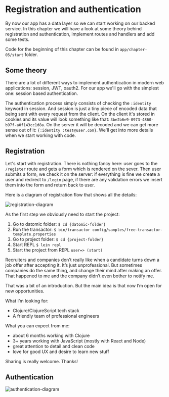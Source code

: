 # Registration and authentication

By now our app has a data layer so we can start working on our backed service. In this chapter we will have a look at some theory behind registration and authentication, implement routes and handlers and add some tests.

Code for the beginning of this chapter can be found in  `app/chapter-05/start` folder.

## Some theory

There are a lot of different ways to implement authentication in modern web applications: session, JWT, oauth2. For our app we'll go with the simplest one: session based authentication. 

The authentication process simply consists of checking the `:identity` keyword in session. And session is just a tiny piece of encoded data that being sent with every request from the client. On the client it's stored in cookies and its value will look something like that: `3be2b6e9-0973-4860-b97f-a0f143cc1d8a`. On the server it will be decoded and we can get more sense out of it:  `{:identity :test@user.com}`. We'll get into more details when we start working with code.

## Registration

Let's start with registration. There is nothing fancy here: user goes to the `/register` route and gets a form which is rendered on the sever. Then user submits a form, we check it on the server: if everything is fine we create a user and redirect to `/login` page, if there are any validation errors we insert them into the form and return back to user. 

Here is a diagram of registration flow that shows all the details:

![registration-diagram]

As the first step we obviously need to start the project:

 1. Go to datomic folder:  `$ cd {datomic-folder}`
 2. Run the transactor: `$ bin/transactor config/samples/free-transactor-template.properties`
 3. Go to project folder: `$ cd {project-folder}`
 4. Start REPL `$ lein repl`
 5. Start the project from REPL `user=> (start)` 

Recruiters and companies don’t really like when a candidate turns down a job offer after accepting it. It’s just unprofessional. But sometimes companies do the same thing, and change their mind after making an offer. That happened to me and the company didn’t even bother to notify me. 

That was a bit of an introduction. But the main idea is that now I’m open for new opportunities. 

What I’m looking for:
- Clojure/ClojureScript tech stack
- A friendly team of professional engineers 

What you can expect from me:
- about 6 months working with Clojure 
- 3+ years working with JavaScript (mostly with React and Node)
- great attention to detail and clean code
- love for good UX and desire to learn new stuff

Sharing is really welcome. Thanks!

## Authentication

![authentication-diagram]



[registration-diagram]: https://raw.github.com/aliaksandr-s/prototyping-with-clojure/master/tutorial/chapter-05/Registration%20Flow.svg?sanitize=true
[authentication-diagram]: https://raw.github.com/aliaksandr-s/prototyping-with-clojure/master/tutorial/chapter-05/Authentication%20Flow.svg?sanitize=true
<!--stackedit_data:
eyJoaXN0b3J5IjpbLTU2Mjg5MDc2MiwtMTAwMDY5MDE4OCwyMD
c4Njc3Nzc2LDY0MjQzMjg3OF19
-->